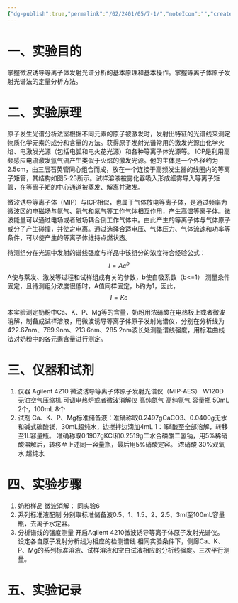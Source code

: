 ```yaml
---
{"dg-publish":true,"permalink":"/02/2401/05/7-1/","noteIcon":"","created":"2025-01-31T00:35","updated":"2025-07-01T13:38"}
---
```


# 一、实验目的
掌握微波诱导等离子体发射光谱分析的基本原理和基本操作。掌握等离子体原子发射光谱法的定量分析方法。
# 二、实验原理
原子发生光谱分析法室根据不同元素的原子被激发时，发射出特征的光谱线来测定物质化学元素的成分和含量的方法。获得原子发射光谱常用的激发光源由化学火焰、电激发光源（包括电弧和电火花光源）和各种等离子体光源等。
ICP是利用高频感应电流激发氩气流产生类似于火焰的激发光源。他的主体是一个外径约为2.5cm，由三层石英管同心组合而成，放在一个连接于高频发生器的线圈内的等离子矩管，其结构如图5-23所示。试样溶液被雾化器吸入形成细雾导入等离子矩管，在等离子矩的中心通道被蒸发、解离并激发。

微波诱导等离子体（MIP）与ICP相似，也属于气体放电等离子体，是通过频率为微波区的电磁场与氩气、氦气和氮气等工作气体相互作用，产生高温等离子体。微波能量可以通过电场或者磁场耦合倒工作气体中。由此产生的等离子体与气体原子或分子产生碰撞，并使之电离。通过选择合适电压、气体压力、气体流速和功率等条件，可以使产生的等离子体维持点燃状态。

待测组分在光源中发射的谱线强度与样品中该组分的浓度符合经验公式：
$$
I=Ac^b
$$
A使与蒸发、激发等过程和试样组成有关的参数，b使自吸系数（b<=1）
测量条件固定，且待测组分浓度很低时，A值同样固定，b约为1，因此，
$$
I=Kc
$$

本实验测定奶粉中Ca、K、P、Mg等的含量，奶粉用浓硝酸在电热板上或者微波消解，制备成试样溶液，用微波诱导等离子体原子发射光谱仪，分别在分析线为422.67nm、769.9nm、213.6nm、285.2nm波长处测量谱线强度，用标准曲线法对奶粉中的各元素含量进行测定。
# 三、仪器和试剂
1. 仪器
Agilent 4210 微波诱导等离子体原子发射光谱仪（MIP-AES）
W120D 无油空气压缩机
可调电热炉或者微波消解仪
高纯氮气
高纯氩气
容量瓶 50mL 2个，100mL 8个
2. 试剂
Ca、K、P、Mg标准储备液：准确称取0.2497gCaCO3、0.0400g无水和碱式碳酸镁，30mL超纯水，边搅拌边滴加4mL 1：1硝酸至全部溶解，转移至1L容量瓶。
准确称取0.1907gKCl和0.2519g二水合磷酸二氢钠，用5%稀硝酸溶解后，转移至上述同一容量瓶，最后用5%硝酸定容。
浓硝酸
30%双氧水
超纯水
# 四、实验步骤
1. 奶粉样品
微波消解：
同实验6
2. 系列标准液配制
分别取标准储备液0.5、1、1.5、2、2.5、3ml至100mL容量瓶，去离子水定容。
3. 分析谱线的强度测量
开启Agilent 4210微波诱导等离子体原子发射光谱仪。
设定各自原子发射分析线为相应的检测谱线
相同实验条件下，侧廊Ca、K、P、Mg的系列标准溶液、试样溶液和空白试液相应的分析线强度。三次平行测量。
# 五、实验记录